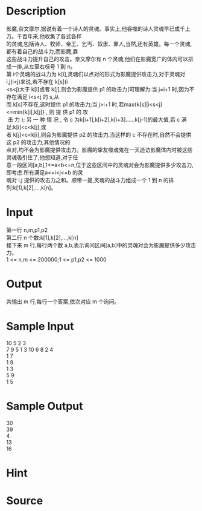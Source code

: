 
# Description

<div class="content"><div>影魔,奈文摩尔,据说有着一个诗人的灵魂。事实上,他吞噬的诗人灵魂早已成千上万。千百年来,他收集了各式各样</div>
<div>的灵魂,包括诗人、牧师、帝王、乞丐、奴隶、罪人,当然,还有英雄。每一个灵魂,都有着自己的战斗力,而影魔,靠</div>
<div>这些战斗力提升自己的攻击。奈文摩尔有 n 个灵魂,他们在影魔宽广的体内可以排成一排,从左至右标号 1 到 n。</div>
<div>第 i个灵魂的战斗力为 k[i],灵魂们以点对的形式为影魔提供攻击力,对于灵魂对 i,j(i&lt;j)来说,若不存在 k[s](i</div>
<div>&lt;s&lt;j)大于 k[i]或者 k[j],则会为影魔提供 p1 的攻击力(可理解为:当 j=i+1 时,因为不存在满足 i&lt;s&lt;j 的 s,从</div>
<div>而 k[s]不存在,这时提供 p1 的攻击力;当 j&gt;i+1 时,若max{k[s]|i&lt;s&lt;j}&lt;=min{k[i],k[j]} , 则 提 供 p1 的 攻</div>
<div> 击 力 ); 另 一 种 情 况 , 令 c 为k[i+1],k[i+2],k[i+3]......k[j-1]的最大值,若 c 满足:k[i]&lt;c&lt;k[j],或</div>
<div>者 k[j]&lt;c&lt;k[i],则会为影魔提供 p2 的攻击力,当这样的 c 不存在时,自然不会提供这 p2 的攻击力;其他情况的</div>
<div>点对,均不会为影魔提供攻击力。影魔的挚友噬魂鬼在一天造访影魔体内时被这些灵魂吸引住了,他想知道,对于任</div>
<div>意一段区间[a,b],1&lt;=a&lt;b&lt;=n,位于这些区间中的灵魂对会为影魔提供多少攻击力,即考虑 所有满足a&lt;=i&lt;j&lt;=b 的灵</div>
<div>魂对 i,j 提供的攻击力之和。顺带一提,灵魂的战斗力组成一个 1 到 n 的排列:k[1],k[2],...,k[n]。</div></div>

# Input

<div class="content"><div>第一行 n,m,p1,p2</div>
<div>第二行 n 个数:k[1],k[2],...,k[n]</div>
<div>接下来 m 行,每行两个数 a,b,表示询问区间[a,b]中的灵魂对会为影魔提供多少攻击力。</div>
<div>1 &lt;= n,m &lt;= 200000;1 &lt;= p1,p2 &lt;= 1000</div></div>

# Output

<div class="content"><div>共输出 m 行,每行一个答案,依次对应 m 个询问。</div></div>

# Sample Input

<div class="content"><span class="sampledata">10 5 2 3 <br/>
7 9 5 1 3 10 6 8 2 4 <br/>
1 7 <br/>
1 9 <br/>
1 3 <br/>
5 9<br/>
1 5</span></div>

# Sample Output

<div class="content"><span class="sampledata">30<br/>
39<br/>
4<br/>
13<br/>
16<br/>
</span></div>

# Hint

<div class="content"><p></p></div>

# Source

<div class="content"><p><a href="problemset.php?search="></a></p></div>

